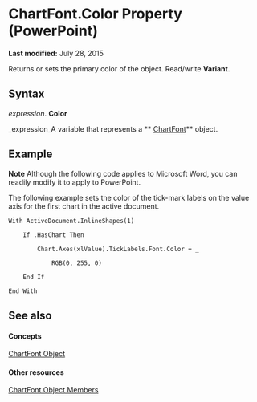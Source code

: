 
# ChartFont.Color Property (PowerPoint)

 **Last modified:** July 28, 2015

Returns or sets the primary color of the object. Read/write  **Variant**.

## Syntax

 _expression_. **Color**

 _expression_A variable that represents a  ** [ChartFont](185dfaa0-4ed9-01d2-6584-b0838b50ef8c.md)** object.


## Example




 **Note**  Although the following code applies to Microsoft Word, you can readily modify it to apply to PowerPoint.

The following example sets the color of the tick-mark labels on the value axis for the first chart in the active document.




```
With ActiveDocument.InlineShapes(1)

    If .HasChart Then

        Chart.Axes(xlValue).TickLabels.Font.Color = _

            RGB(0, 255, 0)

    End If

End With
```


## See also


#### Concepts


 [ChartFont Object](185dfaa0-4ed9-01d2-6584-b0838b50ef8c.md)
#### Other resources


 [ChartFont Object Members](8ec251bd-d4f8-bd15-0b7f-5da95409d315.md)
